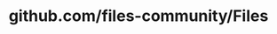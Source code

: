 ---
layout: post
title: github.com/files-community/Files
categories: link
tags: [انگلیسی, برنامه‌نویسی]
---